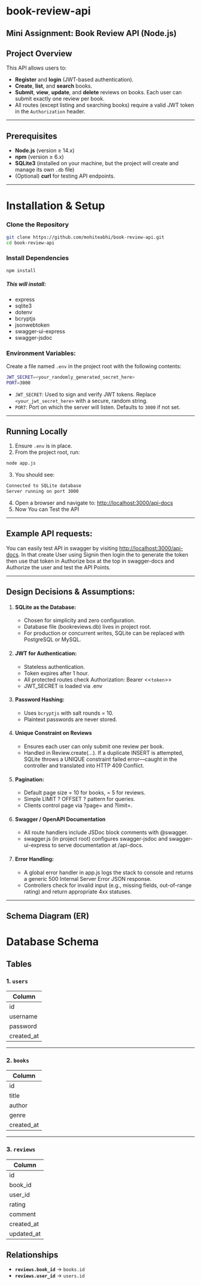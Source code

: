 # book-review-api
Mini Assignment: Book Review API (Node.js) 
---

## Project Overview
This API allows users to:

- **Register** and **login** (JWT-based authentication).
- **Create**, **list**, and **search** books.
- **Submit**, **view**, **update**, and **delete** reviews on books. Each user can submit exactly one review per book.
- All routes (except listing and searching books) require a valid JWT token in the `Authorization` header.
---

## Prerequisites

- **Node.js** (version ≥ 14.x)
- **npm** (version ≥ 6.x)
- **SQLite3** (installed on your machine, but the project will create and manage its own `.db` file)
- (Optional) **curl** for testing API endpoints.

---
# Installation & Setup
### Clone the Repository
```bash
git clone https://github.com/mohiteabhi/book-review-api.git
cd book-review-api
```
### Install Dependencies
```bash
npm install
```
##### This will install:
- express 
- sqlite3
- dotenv
- bcryptjs
- jsonwebtoken
- swagger-ui-express
- swagger-jsdoc

### Environment Variables:
Create a file named `.env` in the project root with the following contents:
```bash
JWT_SECRET=<your_randomly_generated_secret_here>
PORT=3000
```
- `JWT_SECRET`: Used to sign and verify JWT tokens. Replace `<your_jwt_secret_here>` with a secure, random string.
- `PORT`: Port on which the server will listen. Defaults to `3000` if not set.
---

## Running Locally
1. Ensure `.env` is in place.
2. From the project root, run:
```bash
node app.js
```
3. You should see:
```bash
Connected to SQLite database
Server running on port 3000
```
4. Open a browser and navigate to:
[http://localhost:3000/api-docs](URL)
5. Now You can Test the API
---

## Example API requests:
 You can easily test API in swagger by visiting [http://localhost:3000/api-docs](URL). In that create User using Signin then login the to generate the token then use that token in Authorize box at the top in swagger-docs and Authorize the user and test the API Points.
 
 ---
 ## Design Decisions & Assumptions:
 1. #### SQLite as the Database:
    - Chosen for simplicity and zero configuration.
    - Database file (bookreviews.db) lives in project root.
    - For production or concurrent writes, SQLite can be replaced with PostgreSQL or MySQL.
2. #### JWT for Authentication:
    - Stateless authentication.
    - Token expires after 1 hour.
    - All protected routes check Authorization: Bearer <<`token`>>
    - JWT_SECRET is loaded via .env
3. #### Password Hashing:
    - Uses `bcryptjs` with salt rounds = 10.
    - Plaintext passwords are never stored.

4. #### Unique Constraint on Reviews
    - Ensures each user can only submit one review per book.
    - Handled in Review.create(...). If a duplicate INSERT is attempted, SQLite throws a UNIQUE constraint failed error—caught in the controller and translated into HTTP 409 Conflict.

5. #### Pagination:
    - Default page size = 10 for books, = 5 for reviews.
    - Simple LIMIT ? OFFSET ? pattern for queries.
    - Clients control page via ?page= and ?limit=.
6. #### Swagger / OpenAPI Documentation
    - All route handlers include JSDoc block comments with @swagger.
    - swagger.js (in project root) configures swagger-jsdoc and swagger-ui-express to serve documentation at /api-docs.

7. #### Error Handling:
    - A global error handler in app.js logs the stack to console and returns a generic 500 Internal Server Error JSON response.
    - Controllers check for invalid input (e.g., missing fields, out-of-range rating) and return appropriate 4xx statuses.

---
## Schema Diagram (ER)

# Database Schema

## Tables

### 1. `users`

| Column     |
|------------|
| id         |
| username   |
| password   |
| created_at |

---

### 2. `books`

| Column     |
|------------|
| id         |
| title      |
| author     |
| genre      |
| created_at |

---

### 3. `reviews`

| Column      |
|-------------|
| id          |
| book_id     |
| user_id     |
| rating      |
| comment     |
| created_at  |
| updated_at  |


## Relationships

- **`reviews.book_id`** → `books.id`
- **`reviews.user_id`** → `users.id`
